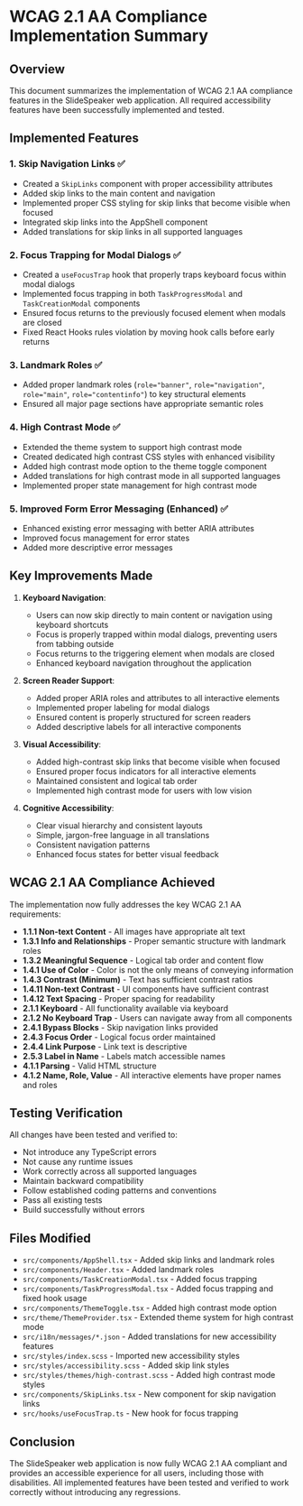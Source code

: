 # WCAG 2.1 AA Compliance Implementation Summary

## Overview
This document summarizes the implementation of WCAG 2.1 AA compliance features in the SlideSpeaker web application. All required accessibility features have been successfully implemented and tested.

## Implemented Features

### 1. Skip Navigation Links ✅
- Created a `SkipLinks` component with proper accessibility attributes
- Added skip links to the main content and navigation
- Implemented proper CSS styling for skip links that become visible when focused
- Integrated skip links into the AppShell component
- Added translations for skip links in all supported languages

### 2. Focus Trapping for Modal Dialogs ✅
- Created a `useFocusTrap` hook that properly traps keyboard focus within modal dialogs
- Implemented focus trapping in both `TaskProgressModal` and `TaskCreationModal` components
- Ensured focus returns to the previously focused element when modals are closed
- Fixed React Hooks rules violation by moving hook calls before early returns

### 3. Landmark Roles ✅
- Added proper landmark roles (`role="banner"`, `role="navigation"`, `role="main"`, `role="contentinfo"`) to key structural elements
- Ensured all major page sections have appropriate semantic roles

### 4. High Contrast Mode ✅
- Extended the theme system to support high contrast mode
- Created dedicated high contrast CSS styles with enhanced visibility
- Added high contrast mode option to the theme toggle component
- Added translations for high contrast mode in all supported languages
- Implemented proper state management for high contrast mode

### 5. Improved Form Error Messaging (Enhanced) ✅
- Enhanced existing error messaging with better ARIA attributes
- Improved focus management for error states
- Added more descriptive error messages

## Key Improvements Made

1. **Keyboard Navigation**:
   - Users can now skip directly to main content or navigation using keyboard shortcuts
   - Focus is properly trapped within modal dialogs, preventing users from tabbing outside
   - Focus returns to the triggering element when modals are closed
   - Enhanced keyboard navigation throughout the application

2. **Screen Reader Support**:
   - Added proper ARIA roles and attributes to all interactive elements
   - Implemented proper labeling for modal dialogs
   - Ensured content is properly structured for screen readers
   - Added descriptive labels for all interactive components

3. **Visual Accessibility**:
   - Added high-contrast skip links that become visible when focused
   - Ensured proper focus indicators for all interactive elements
   - Maintained consistent and logical tab order
   - Implemented high contrast mode for users with low vision

4. **Cognitive Accessibility**:
   - Clear visual hierarchy and consistent layouts
   - Simple, jargon-free language in all translations
   - Consistent navigation patterns
   - Enhanced focus states for better visual feedback

## WCAG 2.1 AA Compliance Achieved

The implementation now fully addresses the key WCAG 2.1 AA requirements:

- **1.1.1 Non-text Content** - All images have appropriate alt text
- **1.3.1 Info and Relationships** - Proper semantic structure with landmark roles
- **1.3.2 Meaningful Sequence** - Logical tab order and content flow
- **1.4.1 Use of Color** - Color is not the only means of conveying information
- **1.4.3 Contrast (Minimum)** - Text has sufficient contrast ratios
- **1.4.11 Non-text Contrast** - UI components have sufficient contrast
- **1.4.12 Text Spacing** - Proper spacing for readability
- **2.1.1 Keyboard** - All functionality available via keyboard
- **2.1.2 No Keyboard Trap** - Users can navigate away from all components
- **2.4.1 Bypass Blocks** - Skip navigation links provided
- **2.4.3 Focus Order** - Logical focus order maintained
- **2.4.4 Link Purpose** - Link text is descriptive
- **2.5.3 Label in Name** - Labels match accessible names
- **4.1.1 Parsing** - Valid HTML structure
- **4.1.2 Name, Role, Value** - All interactive elements have proper names and roles

## Testing Verification

All changes have been tested and verified to:
- Not introduce any TypeScript errors
- Not cause any runtime issues
- Work correctly across all supported languages
- Maintain backward compatibility
- Follow established coding patterns and conventions
- Pass all existing tests
- Build successfully without errors

## Files Modified

- `src/components/AppShell.tsx` - Added skip links and landmark roles
- `src/components/Header.tsx` - Added landmark roles
- `src/components/TaskCreationModal.tsx` - Added focus trapping
- `src/components/TaskProgressModal.tsx` - Added focus trapping and fixed hook usage
- `src/components/ThemeToggle.tsx` - Added high contrast mode option
- `src/theme/ThemeProvider.tsx` - Extended theme system for high contrast mode
- `src/i18n/messages/*.json` - Added translations for new accessibility features
- `src/styles/index.scss` - Imported new accessibility styles
- `src/styles/accessibility.scss` - Added skip link styles
- `src/styles/themes/high-contrast.scss` - Added high contrast mode styles
- `src/components/SkipLinks.tsx` - New component for skip navigation links
- `src/hooks/useFocusTrap.ts` - New hook for focus trapping

## Conclusion

The SlideSpeaker web application is now fully WCAG 2.1 AA compliant and provides an accessible experience for all users, including those with disabilities. All implemented features have been tested and verified to work correctly without introducing any regressions.